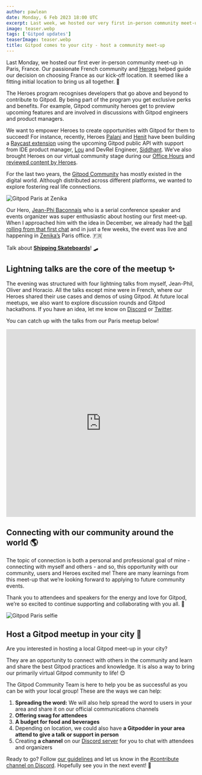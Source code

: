 ```yaml
---
author: pawlean
date: Monday, 6 Feb 2023 18:00 UTC
excerpt: Last week, we hosted our very first in-person community meet-up in Paris, France. Learn how to host a community meet-up with Gitpod.
image: teaser.webp
tags: ['Gitpod updates']
teaserImage: teaser.webp
title: Gitpod comes to your city - host a community meet-up
---
```


Last Monday, we hosted our first ever in-person community meet-up in Paris, France. Our passionate French community and [Heroes](https://gitpod.io/community/heroes) helped guide our decision on choosing France as our kick-off location. It seemed like a fitting initial location to bring us all together. 🫶

The Heroes program recognises developers that go above and beyond to contribute to Gitpod. By being part of the program you get exclusive perks and benefits. For example, Gitpod community heroes get to preview upcoming features and are involved in discussions with Gitpod engineers and product managers.

We want to empower Heroes to create opportunities with Gitpod for them to succeed! For instance, recently, Heroes [Palani](https://twitter.com/Palanikannan_M) and [Henit](https://twitter.com/henit_chobisa) have been building a [Raycast extension](https://www.raycast.com/henitchobisa/gitpod) using the upcoming Gitpod public API with support from IDE product manager, [Lou](https://twitter.com/loujaybee) and DevRel Engineer, [Siddhant](https://twitter.com/Siddhant_K_code). We’ve also brought Heroes on our virtual community stage during our [Office Hours](https://www.youtube.com/playlist?list=PL3TSF5whlprU4vRoYBK6-QhFAbwAsoKmu) and [reviewed content by Heroes](https://www.williamghelfi.com/blog/2022-09-26-idiomatic-gitpod/).

For the last two years, the [Gitpod Community](https://gitpod.io/community) has mostly existed in the digital world. Although distributed across different platforms, we wanted to explore fostering real life connections.

![Gitpod Paris at Zenika](/images/blog/gitpod-comes-to-your-city-host-a-community-meet-up-with-gitpod/gitpod-paris.webp)

Our Hero, [Jean-Phi Baconnais](https://twitter.com/JPhi_Baconnais) who is a serial conference speaker and events organizer was super enthusiastic about hosting our first meet-up. When I approached him with the idea in December, we already had the [ball rolling from that first chat](https://www.eventbrite.fr/e/billets-soiree-gitpod-france-504357656327) and in just a few weeks, the event was live and happening in
[Zenika’s](https://www.zenika.com/en-US) Paris office. 🇫🇷

Talk about **[Shipping Skateboards](https://gitpod.io/blog/gitpod-core-values)**! 🛹

## Lightning talks are the core of the meetup ✨

The evening was structured with four lightning talks from myself, Jean-Phil, Oliver and Horacio. All the talks except mine were in French, where our Heroes shared their use cases and demos of using Gitpod. At future local meetups, we also want to explore discussion rounds and Gitpod hackathons. If you have an idea, let me know on [Discord](https://discord.com/invite/gitpod) or [Twitter](https://twitter.com/paulienuh).

You can catch up with the talks from our Paris meetup below!

<iframe width="100%" height="500" src="https://www.youtube.com/embed/videoseries?list=PL3TSF5whlprWHSTPbBrpGyxetRMOgUTd5" title="YouTube video player" frameborder="0" allow="accelerometer; autoplay; clipboard-write; encrypted-media; gyroscope; picture-in-picture; web-share" allowfullscreen></iframe>

## Connecting with our community around the world 🌎

The topic of connection is both a personal and professional goal of mine - connecting with myself and others - and so, this opportunity with our community, users and Heroes excited me! There are many learnings from this meet-up that we’re looking forward to applying to future community events.

Thank you to attendees and speakers for the energy and love for Gitpod, we’re so excited to continue supporting and collaborating with you all. 🧡

![Gitpod Paris selfie](/images/blog/gitpod-comes-to-your-city-host-a-community-meet-up-with-gitpod/gitpod-paris-selfie.webp)

## Host a Gitpod meetup in your city 🌃

Are you interested in hosting a local Gitpod meet-up in your city?

They are an opportunity to connect with others in the community and learn and share the best Gitpod practices and knowledge. It is also a way to bring our primarily virtual Gitpod community to life! 😊

The Gitpod Community Team is here to help you be as successful as you can be with your local group! These are the ways we can help:

1. **Spreading the word:** We will also help spread the word to users in your area and share it on our official communications channels
2. **Offering swag for attendees**
3. **A budget for food and beverages**
4. Depending on location, we could also have **a Gitpodder in your area attend to give a talk or support in person**
5. Creating **a channel** on our [Discord server](https://www.gitpod.io/chat) for you to chat with attendees and organizers

Ready to go? Follow [our guidelines](https://www.notion.so/gitpod/Hosting-a-Gitpod-Community-meet-up-77bdde81c5b04d80b93e425ebdd568ef) and let us know in the [#contribute channel on Discord](https://gitpod.io/chat). Hopefully see you in the next event! 👋

